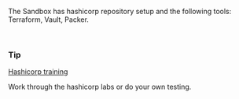 The Sandbox has hashicorp repository setup and the following tools: Terraform, Vault, Packer.

<br>

### Tip

[Hashicorp training](https://developer.hashicorp.com/)

Work through the hashicorp labs or do your own testing.

